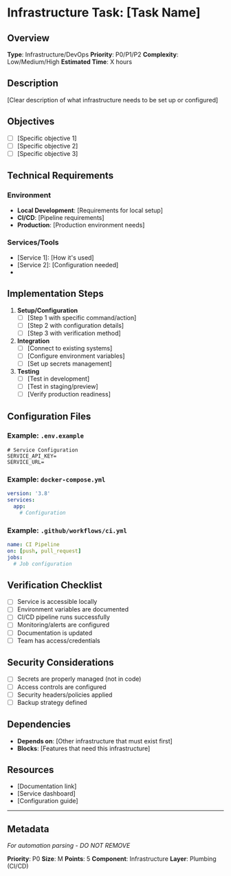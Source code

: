 # Infrastructure Task: [Task Name]

## Overview
**Type**: Infrastructure/DevOps
**Priority**: P0/P1/P2
**Complexity**: Low/Medium/High
**Estimated Time**: X hours

## Description
[Clear description of what infrastructure needs to be set up or configured]

## Objectives
- [ ] [Specific objective 1]
- [ ] [Specific objective 2]
- [ ] [Specific objective 3]

## Technical Requirements

### Environment
- **Local Development**: [Requirements for local setup]
- **CI/CD**: [Pipeline requirements]
- **Production**: [Production environment needs]

### Services/Tools
- [Service 1]: [How it's used]
- [Service 2]: [Configuration needed]
- [Tool]: [Purpose]

## Implementation Steps

1. **Setup/Configuration**
   - [ ] [Step 1 with specific command/action]
   - [ ] [Step 2 with configuration details]
   - [ ] [Step 3 with verification method]

2. **Integration**
   - [ ] [Connect to existing systems]
   - [ ] [Configure environment variables]
   - [ ] [Set up secrets management]

3. **Testing**
   - [ ] [Test in development]
   - [ ] [Test in staging/preview]
   - [ ] [Verify production readiness]

## Configuration Files

### Example: `.env.example`
```env
# Service Configuration
SERVICE_API_KEY=
SERVICE_URL=
```

### Example: `docker-compose.yml`
```yaml
version: '3.8'
services:
  app:
    # Configuration
```

### Example: `.github/workflows/ci.yml`
```yaml
name: CI Pipeline
on: [push, pull_request]
jobs:
  # Job configuration
```

## Verification Checklist
- [ ] Service is accessible locally
- [ ] Environment variables are documented
- [ ] CI/CD pipeline runs successfully
- [ ] Monitoring/alerts are configured
- [ ] Documentation is updated
- [ ] Team has access/credentials

## Security Considerations
- [ ] Secrets are properly managed (not in code)
- [ ] Access controls are configured
- [ ] Security headers/policies applied
- [ ] Backup strategy defined

## Dependencies
- **Depends on**: [Other infrastructure that must exist first]
- **Blocks**: [Features that need this infrastructure]

## Resources
- [Documentation link]
- [Service dashboard]
- [Configuration guide]

---

## Metadata
*For automation parsing - DO NOT REMOVE*

**Priority**: P0
**Size**: M
**Points**: 5
**Component**: Infrastructure
**Layer**: Plumbing (CI/CD)